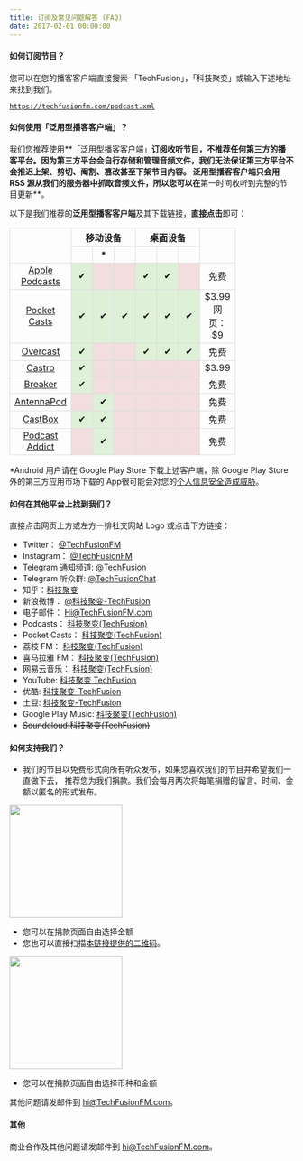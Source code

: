 ```yaml
---
title: 订阅及常见问题解答 (FAQ)
date: 2017-02-01 00:00:00
---
```

#### 如何订阅节目？
您可以在您的播客客户端直接搜索 「TechFusion」，「科技聚变」或输入下述地址来找到我们。

<code>https://techfusionfm.com/podcast.xml</code>

#### 如何使用「泛用型播客客户端」？
我们您推荐使用**「泛用型播客客户端」**订阅收听节目，不推荐任何第三方的播客平台。因为第三方平台会自行存储和管理音频文件，**我们无法保证第三方平台不会推迟上架、剪切、阉割、篡改甚至下架节目内容**。 泛用型播客客户端只会用 RSS 源从我们的服务器中抓取音频文件，所以您可以在**第一时间收听到完整的节目更新**。

以下是我们推荐的**泛用型播客客户端**及其下载链接，**直接点击**即可：

<style>table {border-collapse: collapse;text-align: center;}th, td {width="100px" padding: 5px;border: 1px solid #ddd; width:21px;}tr:hover {background-color: #f5f5f5}</style><table style="width:100%"><tr><th rowspan="2"></th><th colspan="3">移动设备</th><th colspan="3">桌面设备</th><th rowspan="2"><i class="fa fa-dollar" aria-hidden="true"></i><tr><th><i class="fa fa-apple" aria-hidden="true"></i></th><th><i class="fa fa-android" aria-hidden="true"></i>*</th><th><i class="fa fa-windows" aria-hidden="true"></i></th><th><i class="fa fa-apple" aria-hidden="true"></i></th><th><i class="fa fa-windows" aria-hidden="true"></i></th><th><i class="fa fa-linux" aria-hidden="true"></i></th></th></tr><tr><td><a href="https://itunes.apple.com/cn/podcast/%E7%A7%91%E6%8A%80%E8%81%9A%E5%8F%98-techfusion/id1202658654?mt=2">Apple Podcasts</a></td><td style="background-color:#dff0d8">&#10004;</td><td style="background-color:#f2dede"></td><td style="background-color:#f2dede"></td><td style="background-color:#dff0d8">&#10004;</td><td style="background-color:#dff0d8">&#10004;</td><td style="background-color:#f2dede"></td><td>免费</td></tr><tr><td><a href = "http://www.shiftyjelly.com/android/pocketcasts">Pocket Casts</a></td><td style="background-color:#dff0d8">&#10004;</td><td style="background-color:#dff0d8">&#10004;</td><td style="background-color:#dff0d8">&#10004;</td><td style="background-color:#dff0d8">&#10004;</td><td style="background-color:#dff0d8">&#10004;</td><td style="background-color:#dff0d8">&#10004;</td><td>$3.99<br>网页：$9</td></tr><tr><td><a href = "https://overcast.fm/">Overcast</a></td><td style="background-color:#dff0d8">&#10004;</td><td style="background-color:#f2dede"></td><td style="background-color:#f2dede"></td><td style="background-color:#dff0d8">&#10004;</td><td style="background-color:#dff0d8">&#10004;</td><td style="background-color:#dff0d8">&#10004;</td><td>免费</td></tr><tr><td><a href = "http://supertop.co/castro/">Castro</a></td><td style="background-color:#dff0d8">&#10004;</td><td style="background-color:#f2dede"></td><td style="background-color:#f2dede"></td><td style="background-color:#f2dede"></td><td style="background-color:#f2dede"></td><td style="background-color:#f2dede"></td><td>$3.99</td></tr><tr><td><a href = "https://breaker.audio/">Breaker</a></td><td style="background-color:#dff0d8">&#10004;</td><td style="background-color:#f2dede"></td><td style="background-color:#f2dede"></td><td style="background-color:#f2dede"></td><td style="background-color:#f2dede"></td><td style="background-color:#f2dede"></td><td>免费</td></tr><tr><td><a href = "http://antennapod.org/">AntennaPod</a></td><td style="background-color:#f2dede"></td><td style="background-color:#dff0d8">&#10004;</td><td style="background-color:#f2dede"></td><td style="background-color:#f2dede"></td><td style="background-color:#f2dede"></td><td style="background-color:#f2dede"></td><td>免费</td></tr><tr><td><a href = "http://castbox.fm/">CastBox</a></td><td style="background-color:#dff0d8">&#10004;</td><td style="background-color:#dff0d8">&#10004;</td><td style="background-color:#f2dede"></td><td style="background-color:#f2dede"></td><td style="background-color:#f2dede"></td><td style="background-color:#f2dede"></td><td>免费</td></tr><tr><td><a href = "https://podcastaddict.uservoice.com/">Podcast Addict</a></td><td style="background-color:#f2dede"></td><td style="background-color:#dff0d8">&#10004;</td><td style="background-color:#f2dede"></td><td style="background-color:#f2dede"></td><td style="background-color:#f2dede"></td><td style="background-color:#f2dede"></td><td>免费</td></tr></table>

\*Android 用户请在 Google Play Store 下载上述客户端，除 Google Play Store 外的第三方应用市场下载的 App很可能会对您的[个人信息安全造成威胁](https://blog.avast.com/2015/10/09/more-malware-found-on-third-party-app-stores/)。


#### 如何在其他平台上找到我们？
直接点击网页<i class="fa fa-arrow-circle-o-up" aria-hidden="true"></i>上方或<i class="fa fa-arrow-circle-o-left" aria-hidden="true"></i>左方一排社交网站 Logo 或点击下方链接：


- Twitter： [@TechFusionFM](http://twitter.com/TechFusionFM)
- Instagram： [@TechFusionFM](http://instagram.com/TechFusionFM)
- Telegram 通知频道: [@TechFusion](https://t.me/TechFusion)
- Telegram 听众群: [@TechFusionChat](https://t.me/TechFusionChat)
- 知乎：[科技聚变](https://www.zhihu.com/people/techfusion/activities)
- 新浪微博： [@科技聚变-TechFusion](http://weibo.com/TechFusionFM)
- 电子邮件： [Hi@TechFusionFM.com](mailto:hi@TechFusionFM.com)
- Podcasts： [科技聚变\(TechFusion\)](https://itunes.apple.com/cn/podcast/id1202658654)
- Pocket Casts： [科技聚变\(TechFusion\)](http://pca.st/podcast/28fcd200-cc7c-0134-10da-25324e2a541d)
- 荔枝 FM： [科技聚变\(TechFusion\)](https://www.lizhi.fm/1494013/)
- 喜马拉雅 FM： [科技聚变\(TechFusion\)](http://www.ximalaya.com/72456289/album/6648521)
- 网易云音乐： [科技聚变\(TechFusion\)](http://music.163.com/#/djradio?id=347498120)
- YouTube: [科技聚变 TechFusion](https://www.youtube.com/channel/UC6uvHf21Tjm5lepw6P2Ki-Q)
- 优酷: [科技聚变-TechFusion](http://i.youku.com/techfusion)
- 土豆: [科技聚变-TechFusion](http://www.tudou.com/home/TechFusion)
- Google Play Music: [科技聚变\(TechFusion\)](https://playmusic.app.goo.gl/?ibi=com.google.PlayMusic&isi=691797987&ius=googleplaymusic&link=https://play.google.com/music/m/Ipiouils7kq2tvqibapqnnwsm5u?t%3D%25E7%25A7%2591%25E6%258A%2580%25E8%2581%259A%25E5%258F%2598_%28TechFusion%29%26pcampaignid%3DMKT-na-all-co-pr-mu-pod-16)
- <del>Soundcloud:[科技聚变\(TechFusion\)](https://soundcloud.com/techfusion)</del>

#### 如何支持我们？
- 我们的节目以免费形式向所有听众发布，如果您喜欢我们的节目并希望我们一直做下去， 推荐您为我们捐款。我们会每月两次将每笔捐赠的留言、时间、金额以匿名的形式发布。

<a href = "https://qr.alipay.com/FKX09288AJOENI0MVZXM12"><img src="https://techfusionfm.com/images/Alipay.svg" width="200px"></button></a>
- 您可以在捐款页面自由选择金额
- 您也可以直接扫描[本链接提供的二维码](https://techfusionfm.com/images/QR.JPG)。

<a href = "https://paypal.me/techfusionfm/5"><img src="https://techfusionfm.com/images/Paypal.svg" width="200px"></button></a>
- 您可以在捐款页面自由选择币种和金额

其他问题请发邮件到 hi@TechFusionFM.com。

#### 其他
商业合作及其他问题请发邮件到 hi@TechFusionFM.com。